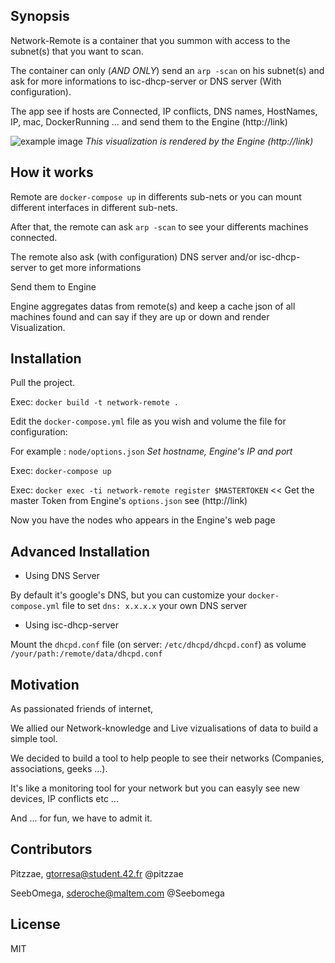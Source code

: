 [logo]: http://img15.hostingpics.net/pics/344966example.png "example"

## Synopsis

Network-Remote is a container that you summon with access to the subnet(s) that you want to scan.

The container can only (_AND ONLY_) send an `arp -scan` on his subnet(s) and ask for more informations to isc-dhcp-server or DNS server (With configuration).

The app see if hosts are Connected, IP conflicts, DNS names, HostNames, IP, mac, DockerRunning ... and send them to the Engine (http://link)

![example image][logo]
*This visualization is rendered by the Engine (http://link)*

## How it works

Remote are `docker-compose up` in differents sub-nets or you can mount different interfaces in different sub-nets.

After that, the remote can ask `arp -scan` to see your differents machines connected.

The remote also ask (with configuration) DNS server and/or isc-dhcp-server to get more informations

Send them to Engine

Engine aggregates datas from remote(s) and keep a cache json of all machines found and can say if they are up or down and render Visualization.


## Installation

Pull the project.

Exec: `docker build -t network-remote .`

Edit the `docker-compose.yml` file as you wish and volume the file for configuration:

For example : `node/options.json` *Set hostname, Engine's IP and port*

Exec: `docker-compose up`

Exec: `docker exec -ti network-remote register $MASTERTOKEN` << Get the master Token from Engine's `options.json` see (http://link)

Now you have the nodes who appears in the Engine's web page

## Advanced Installation

- Using DNS Server

By default it's google's DNS, but you can customize your `docker-compose.yml` file to set `dns: x.x.x.x` your own DNS server

- Using isc-dhcp-server

Mount the `dhcpd.conf` file (on server: `/etc/dhcpd/dhcpd.conf`) as volume `/your/path:/remote/data/dhcpd.conf`


## Motivation

As passionated friends of internet, 

We allied our Network-knowledge and Live vizualisations of data to build a simple tool.

We decided to build a tool to help people to see their networks (Companies, associations, geeks ...). 

It's like a monitoring tool for your network but you can easyly see new devices, IP conflicts etc ...

And ... for fun, we have to admit it.



## Contributors

Pitzzae, gtorresa@student.42.fr @pitzzae

SeebOmega, sderoche@maltem.com  @Seebomega


## License

MIT
